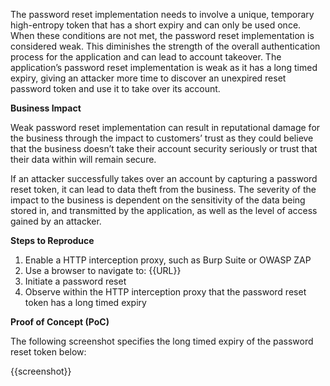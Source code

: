 The password reset implementation needs to involve a unique, temporary high-entropy token that has a short expiry and can only be used once. When these conditions are not met, the password reset implementation is  considered weak. This diminishes the strength of the overall authentication process for the application and can lead to account takeover. The application’s password reset implementation is weak as it has a long timed expiry, giving an attacker more time to discover an unexpired reset password token and use it to take over its account.

**Business Impact**

Weak password reset implementation can result in reputational damage for the business through the impact to customers’ trust as they could believe that the business doesn’t take their account security seriously or trust that their data within will remain secure.

If an attacker successfully takes over an account by capturing a password reset token, it can lead to data theft from the business. The severity of the impact to the business is dependent on the sensitivity of the data being stored in, and transmitted by the application, as well as the level of access gained by an attacker.

**Steps to Reproduce**

1. Enable a HTTP interception proxy, such as Burp Suite or OWASP ZAP
1. Use a browser to navigate to: {{URL}}
1. Initiate a password reset
1. Observe within the HTTP interception proxy that the password reset token has a long timed expiry

**Proof of Concept (PoC)**

The following screenshot specifies the long timed expiry of the password reset token below:

{{screenshot}}
